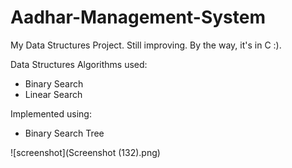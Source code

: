 # Aadhar-Management-System

My Data Structures Project. Still improving. By the way, it's in C :).

Data Structures Algorithms used:
* Binary Search
* Linear Search

Implemented using:

* Binary Search Tree
			
![screenshot](Screenshot (132).png)	